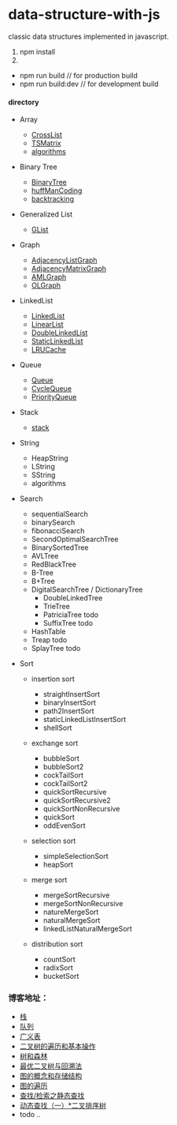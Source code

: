 # data-structure-with-js

classic data structures implemented in javascript.

1. npm install
2.
- npm run build     // for production build
- npm run build:dev // for development build


#### directory

* Array
    * [CrossList](./src/Array/CrossList.js)
    * [TSMatrix](./src/Array/TSMatrix.js)
    * [algorithms](./src/Array/algorithms.js)

* Binary Tree
    * [BinaryTree](./src/BinaryTree/BinaryTree.js)
    * [huffManCoding](./src/BinaryTree/huffManCoding.js)
    * [backtracking](./src/algorithms/backtracking.js)

* Generalized List
    * [GList](./src/GeneralizedList/GList.js)

* Graph
    * [AdjacencyListGraph](./src/Graph/AdjacencyListGraph.js)
    * [AdjacencyMatrixGraph](./src/Graph/AdjacencyMatrixGraph.js)
    * [AMLGraph](./src/Graph/AMLGraph.js)
    * [OLGraph](./src/Graph/OLGraph.js)

* LinkedList
    * [LinkedList](./src/linkedList/LinkedList.js)
    * [LinearList](./src/linkedList/LinearList.js)
    * [DoubleLinkedList](./src/linkedList/DoubleLinkedList.js)
    * [StaticLinkedList](./src/linkedList/StaticLinkedList.js)
    * [LRUCache](./src/linkedList/LRU.js)

* Queue
    * [Queue](./src/Queue/Queue.js)
    * [CycleQueue](./src/Queue/CycleQueue.js)
    * [PriorityQueue](./src/Queue/PriorityQueue.js)

* Stack
    * [stack](./src/Stack/index.js)

* String
    * HeapString
    * LString
    * SString
    * algorithms

* Search
    * sequentialSearch
    * binarySearch
    * fibonacciSearch
    * SecondOptimalSearchTree
    * BinarySortedTree
    * AVLTree
    * RedBlackTree
    * B-Tree
    * B+Tree
    * DigitalSearchTree / DictionaryTree
        * DoubleLinkedTree
        * TrieTree
        * PatriciaTree    todo
        * SuffixTree    todo
    * HashTable
    * Treap    todo
    * SplayTree    todo

* Sort
    * insertion sort
        * straightInsertSort
        * binaryInsertSort
        * path2InsertSort
        * staticLinkedListInsertSort
        * shellSort
                
    *  exchange sort
        * bubbleSort
        * bubbleSort2
        * cockTailSort
        * cockTailSort2
        * quickSortRecursive
        * quickSortRecursive2
        * quickSortNonRecursive
        * quickSort
        * oddEvenSort
                
    * selection sort
        * simpleSelectionSort
        * heapSort

    * merge sort
        * mergeSortRecursive
        * mergeSortNonRecursive
        * natureMergeSort
        * naturalMergeSort
        * linkedListNaturalMergeSort

    * distribution sort
        * countSort
        * radixSort
        * bucketSort


### 博客地址：

* [栈](http://www.html-js.com/article/2168)
* [队列](http://www.html-js.com/article/2169)
* [广义表](http://www.html-js.com/article/2084)
* [二叉树的遍历和基本操作](http://www.html-js.com/article/2170)
* [树和森林](http://www.html-js.com/article/2177)
* [最优二叉树与回溯法](http://www.html-js.com/article/2178)
* [图的概念和存储结构](http://www.html-js.com/article/2378)
* [图的遍历](http://www.html-js.com/article/2423)
* [查找/检索之静态查找](http://www.html-js.com/article/2714)
* [动态查找（一）*二叉排序树](http://www.html-js.com/article/2761)
* todo ..
